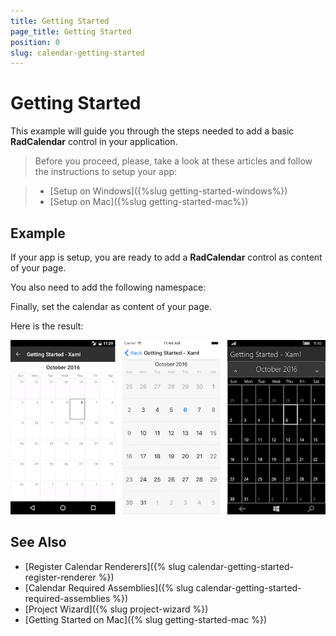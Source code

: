 ```yaml
---
title: Getting Started
page_title: Getting Started
position: 0
slug: calendar-getting-started
---
```


# Getting Started
   
This example will guide you through the steps needed to add a basic **RadCalendar** control in your application.

>Before you proceed, please, take a look at these articles and follow the instructions to setup your app:

>- [Setup on Windows]({%slug getting-started-windows%})
>- [Setup on Mac]({%slug getting-started-mac%})


## Example

If your app is setup, you are ready to add a **RadCalendar** control as content of your page.

<snippet id='calendar-gettingstarted-xaml'/>

<snippet id='calendar-gettingstarted-csharp'/>

You also need to add the following namespace:

<snippet id='xmlns-telerikinput'/>
<snippet id='ns-telerikinput'/>

Finally, set the calendar as content of your page.

Here is the result:

![Basic RadCalendar Example](../images/calendar-gettingstarted.png "Basic RadCalendar")

## See Also

- [Register Calendar Renderers]({% slug calendar-getting-started-register-renderer %})
- [Calendar Required Assemblies]({% slug calendar-getting-started-required-assemblies %})
- [Project Wizard]({% slug project-wizard %})
- [Getting Started on Mac]({% slug getting-started-mac %})
